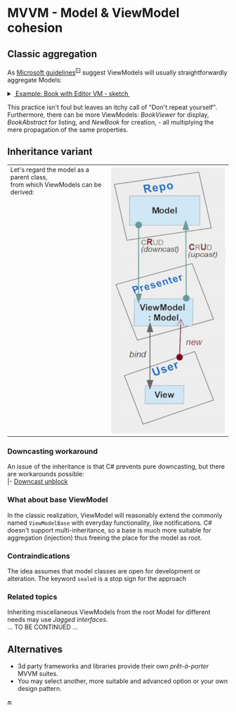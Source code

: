 # MVVM - Model & ViewModel cohesion

## Classic aggregation

As [Microsoft guidelines](https://docs.microsoft.com/en-us/archive/msdn-magazine/2009/february/patterns-wpf-apps-with-the-model-view-viewmodel-design-pattern)<sup>🪟</sup> suggest ViewModels will usually straightforwardly aggregate Models:

<details>
<summary><ins>&nbsp;Example: Book with Editor VM - sketch&nbsp;</ins></summary>
&nbsp;

```csharp
  namespace nnn.Models;

  class Book
  {
      uint required Isbn { get; init; }
      string Title { get; set; }
      // ........................................
  }
```
```csharp
  namespace nnn.ViewModels;

  class BookEditor : ViewModelBase
  {
     private Models.Book _model = // ... anyhow supplied or injected
     
     string Isbn => string.Format(ISBN_GROUP, _model.Isbn), // fictitious format provider;
  
     string Title {
        get => _model.Title;
        set { _model.Title = value; OnPropertyChanged(); }
     }
    // ........................................
  }
  ```
</details>

This practice isn't foul but leaves an itchy call of "Don't repeat yourself". 
Furthermore, there can be more ViewModels: *BookViewer* for display, *BookAbstract* for listing, and *NewBook* for creation, - all multiplying the mere propagation of the same properties.

## Inheritance variant

<table>
 <tr valign="top">
    <td>
      Let's regard the model as a parent class, <br/>from which ViewModels can be derived:
    </td>
   <td>
     <picture><img alt="VModel cohesion diagram" src="../../../_rsc/img/MVP_vm-model-cohesion.jpg"></picture>
   </td>
</tr>
</table>

### Downcasting workaround

An issue of the inheritance is that C# prevents pure downcasting, but there are workarounds possible:\
|- [Downcast unblock](../../../techniques/README+/cs-unblock_downcast.md)

### What about base ViewModel

In the classic realization, ViewModel will reasonably extend the commonly named `ViewModelBase` with everyday functionality, like notifications. 
C# doesn't support multi-inheritance, so a base is much more suitable for aggregation (injection) thus freeing the place for the model as root. 

### Contraindications

The idea assumes that model classes are open for development or alteration. The keyword `sealed` is a stop sign for the approach

### Related topics

Inheriting miscellaneous ViewModels from the root Model for different needs may use _Jagged interfaces_.\
... TO BE CONTINUED ...

## Alternatives

+ 3d party frameworks and libraries provide their own _prêt-à-porter_ MVVM suites. 
+ You may select another, more suitable and advanced option or your own design pattern.

🔚
